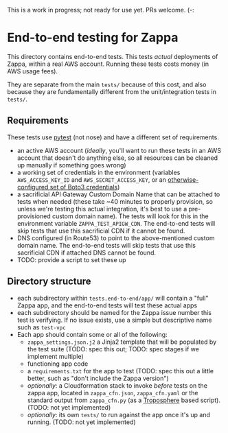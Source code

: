 This is a work in progress; not ready for use yet. PRs welcome. (-:

# End-to-end testing for Zappa

This directory contains end-to-end tests. This tests *actual* deployments of Zappa, within a real AWS account. Running these tests costs money (in AWS usage fees).

They are separate from the main `tests/` because of this cost, and also because they are fundamentally different from the unit/integration tests in `tests/`.


## Requirements

These tests use [pytest](https://pytest.org/) (not nose) and have a different set of requirements.

- an active AWS account (*ideally*, you'll want to run these tests in an AWS account that doesn't do anything else, so all resources can be cleaned up manually if something goes wrong)
- a working set of credentials in the environment (variables `AWS_ACCESS_KEY_ID` and `AWS_SECRET_ACCESS_KEY`, or an [otherwise-configured set of Boto3 credentials](https://boto3.readthedocs.io/en/latest/guide/configuration.html))
- a sacrificial API Gateway Custom Domain Name that can be attached to tests when needed (these take ~40 minutes to properly provision, so unless we're testing this actual integration, it's best to use a pre-provisioned custom domain name). The tests will look for this in the environment variable `ZAPPA_TEST_APIGW_CDN`. The end-to-end tests will skip tests that use this sacrificial CDN if it cannot be found.
- DNS configured (in Route53) to point to the above-mentioned custom domain name. The end-to-end tests will skip tests that use this sacrificial CDN if attached DNS cannot be found.
- TODO: provide a script to set these up


## Directory structure

- each subdirectory within `tests.end-to-end/app/` will contain a "full" Zappa app, and the end-to-end tests will test these actual apps
- each subdirectory should be named for the Zappa issue number this test is verifying. If no issue exists, use a simple but descriptive name such as `test-vpc`
- Each app should contain some or all of the following:
  - `zappa_settings.json.j2` a Jinja2 template that will be populated by the test suite (TODO: spec this out; TODO: spec stages if we implement multiple)
  - functioning app code
  - a `requirements.txt` for the app to test (TODO: spec this out a little better, such as "don't include the Zappa version")
  - *optionally*: a Cloudformation stack to invoke *before* tests on the zappa app, located in `zappa_cfn.json`, `zappa_cfn.yaml` or the standard output from `zappa_cfn.py` (as a [Troposphere](https://github.com/cloudtools/troposphere) based script). (TODO: not yet implemented)
  - *optionally*: its own `tests/` to run against the app once it's up and running. (TODO: not yet implemented)
